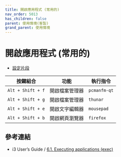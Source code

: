 ```yaml
---
title: 開啟應用程式 (常用的)
nav_order: 5013
has_children: false
parent: 使用情境(客製)
grand_parent: 使用情境
---
```



# 開啟應用程式 (常用的)

* [設定片段](https://github.com/samwhelp/note-about-i3wm/blob/gh-pages/_demo/config/i3wm-config/main/config/i3/share/gen/i3wm-gen-rc/Section/Subject/Application/Keybind/Favorite.conf)

| 按鍵組合          | 功能           | 執行指令     |
| ----------------- | -------------- | ------------ |
| `Alt + Shift + f` | 開啟檔案管理器 | `pcmanfm-qt` |
| `Alt + Shift + g` | 開啟檔案管理器 | `thunar`     |
| `Alt + Shift + e` | 開啟文字編輯器 | `mousepad`   |
| `Alt + Shift + b` | 開啟網頁瀏覽器 | `firefox`    |


## 參考連結

* i3 User’s Guide / [6.1. Executing applications (exec)](https://i3wm.org/docs/userguide.html#exec)
